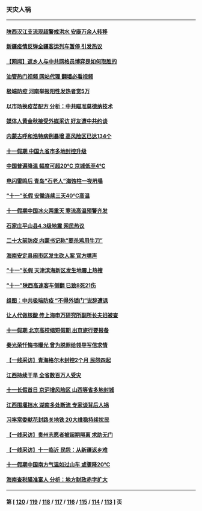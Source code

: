 ### 天灾人祸
---
#### [陕西汉江支流现超警戒洪水 安康万余人转移](../../pages/ncid280/n13839315.md?10052045) 
#### [新疆疫情反弹全疆客运列车暂停 引发热议](../../pages/ncid280/n13839083.md?10052045) 
#### [【网闻】返乡人与中共网格员博弈是如何取胜的](../../pages/ncid280/n13838976.md?10052045) 
#### [油管热门视频 网站代理 翻墙必看视频](http://209.222.30.114:81/youtube.html?10052045)
#### [极端防疫 河南举报阳性发热者赏5万](../../pages/ncid280/n13838700.md?10052045) 
#### [以市场换疫苗配方 分析：中共瞄准莫德纳技术](../../pages/ncid280/n13838792.md?10052045) 
#### [媒体人黄金秋接受外媒采访 好友遭中共约谈](../../pages/ncid280/n13838646.md?10052045) 
#### [内蒙古呼和浩特病例暴增 高风险区已达134个](../../pages/ncid280/n13838623.md?10052045) 
#### [十一假期 中国九省市多地封控升级](../../pages/ncid280/n13838534.md?10052045) 
#### [中国普遍降温 幅度可超20℃ 京城低至4℃](../../pages/ncid280/n13838373.md?10052045) 
#### [电闪雷鸣后  青岛“石老人”海蚀柱一夜坍塌](../../pages/ncid280/n13837958.md?10052045) 
#### [“十一”长假 安徽连续三天40℃高温](../../pages/ncid280/n13837861.md?10052045) 
#### [十一假期中国冰火两重天 寒流高温预警齐发](../../pages/ncid280/n13837608.md?10052045) 
#### [石家庄平山县4.3级地震 网民热议](../../pages/ncid280/n13837593.md?10052045) 
#### [二十大前防疫 内蒙书记称“要杀鸡用牛刀”](../../pages/ncid280/n13837495.md?10052045) 
#### [海南安定县闹市区发生砍人案 官方噤声](../../pages/ncid280/n13837405.md?10052045) 
#### [“十一”长假 天津滨海新区发生地震上热搜](../../pages/ncid280/n13837241.md?10052045) 
#### [“十一”陕西高速客车侧翻 已致8死21伤](../../pages/ncid280/n13837122.md?10052045) 
#### [组图：中共极端防疫 “不得外锁门”说辞遭讽](../../pages/ncid280/n13836847.md?10052045) 
#### [让人代做核酸 传上海申万研究所副所长夫妇被查](../../pages/ncid280/n13836745.md?10052045) 
#### [十一假期 北京高校缩短假期 出京旅行要报备](../../pages/ncid280/n13836742.md?10052045) 
#### [秦光荣忏悔书曝光 曾为脱罪给领导写信求情](../../pages/ncid280/n13836690.md?10052045) 
#### [【一线采访】青海格尔木封控2个月 民怨四起](../../pages/ncid280/n13836720.md?10052045) 
#### [江西持续干旱 全省数百万人受灾](../../pages/ncid280/n13836696.md?10052045) 
#### [十一长假首日 京沪增风险区 山西等省多地封城](../../pages/ncid280/n13836535.md?10052045) 
#### [江西围堰挡水 湖南多处断流 专家谈背后人祸](../../pages/ncid280/n13835528.md?10052045) 
#### [习率常委献花封路关地铁 20大维稳持续扰民](../../pages/ncid280/n13836130.md?10052045) 
#### [【一线采访】贵州志愿者被超期隔离 求助无门](../../pages/ncid280/n13836203.md?10052045) 
#### [【一线采访】十一临近 民怨：从新疆返乡难](../../pages/ncid280/n13836124.md?10052045) 
#### [十一假期中国南方气温如过山车 或骤降20℃](../../pages/ncid280/n13835824.md?10052045) 
#### [海南查税瞄准富人 分析：地方财政赤字扩大](../../pages/ncid280/n13835957.md?10052045) 

---
#### 第 [ [120](./120.md?10052045) / [119](./119.md?10052045) / [118](./118.md?10052045) / [117](./117.md?10052045) / [116](./116.md?10052045) / [115](./115.md?10052045) / [114](./114.md?10052045) / [113](./113.md?10052045) ] 页
